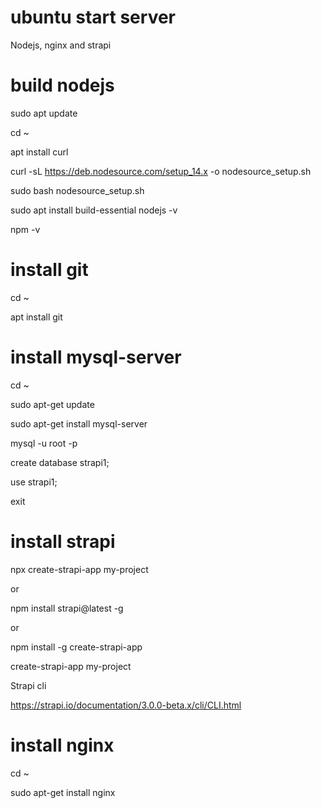 # ubuntu start server
 Nodejs, nginx and strapi

# build nodejs
sudo apt update

cd ~

apt install curl

curl -sL https://deb.nodesource.com/setup_14.x -o nodesource_setup.sh

sudo bash nodesource_setup.sh


sudo apt install build-essential
nodejs -v

npm -v


# install git
cd ~

apt install git



# install mysql-server
cd ~

sudo apt-get update

sudo apt-get install mysql-server

mysql -u root -p

create database strapi1;

use strapi1;

exit

# install strapi

npx create-strapi-app my-project

or 

npm install strapi@latest -g

or 

npm install -g create-strapi-app

create-strapi-app my-project

Strapi cli

https://strapi.io/documentation/3.0.0-beta.x/cli/CLI.html



# install nginx
cd ~

sudo apt-get install nginx

